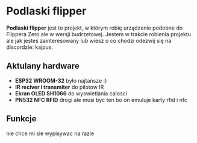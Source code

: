 # Podlaski flipper

**Podlaski flipper** jest to projekt, w którym robię urządzenie podobne do Flippera Zero ale w wersji budrzetowej. Jestem w trakcie robienia projektu ale jak jesteś zainteresowany lub wiesz o co chodzi odezwij się na discordzie: kajpus.

## Aktulany hardware
- **ESP32 WROOM-32** było najtańsze :)
- **IR reciver i transmiter** do pilotow IR
- **Ekran OLED SH1066** do wyswietlania calosci
- **PN532 NFC RFID** drogi ale musi byc ten bo on emuluje karty rfid i nfc


## Funkcje
nie chce mi sie wypisywac na razie
